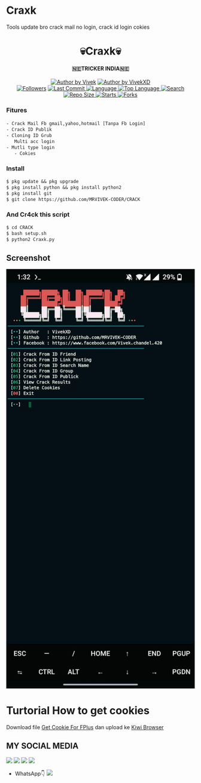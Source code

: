 # Craxk
Tools update bro crack mail no login, crack id login cokies

<h1 align="center">
    💀Craxk💀
</h1>
<h4 align="center">
  🇳🇪TRICKER INDIA🇳🇪
</h4>
<p align="center">
<a href="#"><img title="Author by Vivek" src="https://img.shields.io/badge/Coded%20By-VivekXD-brightgreen?"></a>
<a href="#"><img title="Author by VivekXD" src="https://img.shields.io/badge/Code%20-python2.7-blue?"></a>
<br>
<a href="https://github.com/Yayan-XD/followers">
<img title="Followers" src="https://img.shields.io/github/followers/Yayan-XD?label=Followers&color=blue&style=flat-square"></a>
<a href="https://github.com/Yayan-XD/termux-style/stargazers/">
  <a href="https://github.com/Yayan-XD/Cr4ck">
    <img alt="Last Commit" src="https://img.shields.io/github/last-commit/Yayan-XD/Cr4ck.svg"/>
  </a>
  <a href="https://github.com/Yayan-XD/Cr4ck">
    <img alt="Language" src="https://img.shields.io/github/languages/count/Yayan-XD/Cr4ck.svg"/>
  </a>
  <a href="https://github.com/Yayan-XD/Cr4ck">
    <img alt="Top Language" src="https://img.shields.io/github/languages/top/Yayan-XD/Cr4ck.svg"/>
  </a>
  <a href="https://github.com/Yayan-XD/Cr4ck">
    <img alt="Search" src="https://img.shields.io/github/search/Yayan-XD/Craker/Cr4ck.svg"/>
  </a>
  <a href="https://github.com/Yayan-XD/Cr4ck">
    <img alt="Repo Size" src="https://img.shields.io/github/repo-size/Yayan-XD/Cr4ck.svg"/>
  </a>
  <a href="https://github.com/Yayan-XD/Cr4ck">
    <img alt="Starts" src="https://img.shields.io/github/stars/Yayan-XD/Cr4ck.svg"/>
  </a>
  <a href="https://github.com/Yayan-XD/Cr4ck">
    <img alt="Forks" src="https://img.shields.io/github/forks/Yayan-XD/Cr4ck.svg"/>
  </a>
</div>
<p align="center">

### Fitures
```
- Crack Mail Fb gmail,yahoo,hotmail [Tanpa Fb Login]
- Crack ID Publik 
- Cloning ID Grub 
   Multi acc login
- Mutli type login
   - Cokies
```
### Install
```
$ pkg update && pkg upgrade
$ pkg install python && pkg install python2
$ pkg install git
$ git clone https://github.com/MRVIVEK-CODER/CRACK
```
### And Cr4ck this script
```
$ cd CRACK
$ bash setup.sh
$ python2 Craxk.py
```


## Screenshot
<p align="center">
 <img src="https://github.com/MRVIVEK-CODER/CRACK/blob/main/Screenshot_20210515-013242__01.jpg" width="640" title="Menu" alt="Menu">

# Turtorial How to get cookies
Download file [Get Cookie For FPlus](https://www.mediafire.com/file/ci1vwifnxh00jru/embffhododclmgpnabmjmgoekpnoboic-3.3.12-Crx4Chrome.com.crx/file) dan upload ke [Kiwi Browser](https://play.google.com/store/apps/details?id=com.kiwibrowser.browser&referrer=utm_source%3Dgoogle%26utm_medium%3Dorganic%26utm_term%3Dkiwi+browser)

## MY SOCIAL MEDIA
[![](https://img.shields.io/badge/Github-red?logo=Github&logoColor=red&labelColor=white)](https://github.com/MRVIVEK-CODER)
[![](https://img.shields.io/badge/Twitter-blue?logo=Twitter&logoColor=White&labelColor=white)](https://mobile.twitter.com/Vivek_Chandel)
[![](https://img.shields.io/badge/Facebook-blue?logo=Facebook&logoColor=blue&labelColor=white)](https://www.facebook.com/Vivek.chandel.420)
[![](https://img.shields.io/badge/Instagram-red?logo=Instagram&logoColor=red&labelColor=white)](https://www.instagram.com/hacker_solution_by_vivek)
* WhatsApp👇
[![](https://img.shields.io/badge/Whatsapp-CHAT-green?logo=Whatsapp&logoColor=red&labelColor=white)](https://wa.me/17087220306?text=Asalamualaikum+bang)
